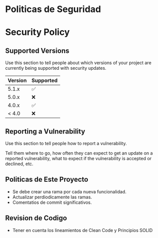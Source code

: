 # Politicas de Seguridad
# Security Policy

## Supported Versions

Use this section to tell people about which versions of your project are
currently being supported with security updates.

| Version | Supported          |
| ------- | ------------------ |
| 5.1.x   | :white_check_mark: |
| 5.0.x   | :x:                |
| 4.0.x   | :white_check_mark: |
| < 4.0   | :x:                |

## Reporting a Vulnerability

Use this section to tell people how to report a vulnerability.

Tell them where to go, how often they can expect to get an update on a
reported vulnerability, what to expect if the vulnerability is accepted or
declined, etc.

## Politicas de Este Proyecto 
- Se debe crear una rama por cada nueva funcionalidad.
- Actualizar perdiodicamente las ramas.
- Comentatios de commit significativos.
  
## Revision de Codigo 
- Tener en cuenta los lineamientos de Clean Code y Principios SOLID
